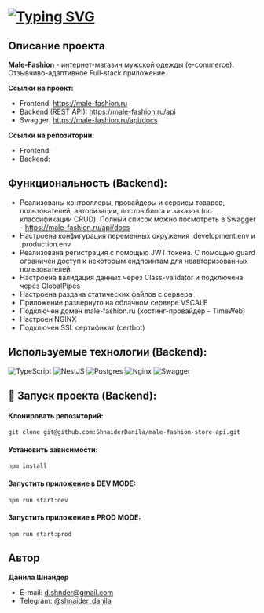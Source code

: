 # [![Typing SVG](https://readme-typing-svg.demolab.com?font=Fira+Code&size=30&pause=1000&random=false&width=500&lines=Male-Fashion+(Backend))](https://git.io/typing-svg)



## Описание проекта
**Male-Fashion** - интернет-магазин мужской одежды (e-commerce). Отзывчиво-адаптивное Full-stack приложение.

**Ссылки на проект:**
- Frontend: https://male-fashion.ru
- Backend (REST API): https://male-fashion.ru/api
- Swagger: https://male-fashion.ru/api/docs

**Ссылки на репозитории:**
- Frontend: 
- Backend: 

## Функциональность (Backend): 
* Реализованы контроллеры, провайдеры и сервисы товаров, пользователей, авторизации, постов блога и заказов (по классификации CRUD).
  Полный список можно посмотреть в Swagger - https://male-fashion.ru/api/docs
* Настроена конфигурация переменных окружения .development.env и .production.env
* Реализована регистрация с помощью JWT токена. С помощью guard ограничен доступ к некоторым ендпоинтам для неавторизованных пользователей
* Настроена валидация данных через Class-validator и подключена через GlobalPipes
* Настроена раздача статических файлов с сервера
* Приложение развернуто на облачном сервере VSCALE
* Подключен домен male-fashion.ru (хостинг-провайдер - TimeWeb)
* Настроен NGINX
* Подключен SSL сертификат (certbot)

## Используемые технологии (Backend):
![TypeScript](https://img.shields.io/badge/typescript-%23007ACC.svg?style=for-the-badge&logo=typescript&logoColor=white)
![NestJS](https://img.shields.io/badge/nestjs-%23E0234E.svg?style=for-the-badge&logo=nestjs&logoColor=white)
![Postgres](https://img.shields.io/badge/postgres-%23316192.svg?style=for-the-badge&logo=postgresql&logoColor=white)
![Nginx](https://img.shields.io/badge/nginx-%23009639.svg?style=for-the-badge&logo=nginx&logoColor=white)
![Swagger](https://img.shields.io/badge/-Swagger-%23Clojure?style=for-the-badge&logo=swagger&logoColor=white)

## 🚀 Запуск проекта (Backend):

#### Клонировать репозиторий:
```
git clone git@github.com:ShnaiderDanila/male-fashion-store-api.git
```
#### Установить зависимости:
```
npm install
```
#### Запустить приложение в DEV MODE:
```
npm run start:dev
```
#### Запустить приложение в PROD MODE:
```
npm run start:prod
```

## Автор

**Данила Шнайдер**

- E-mail: [d.shnder@gmail.com](mailto:d.shnder@gmail.com)
- Telegram: [@shnaider_danila](https://t.me/shnaider_danila)


